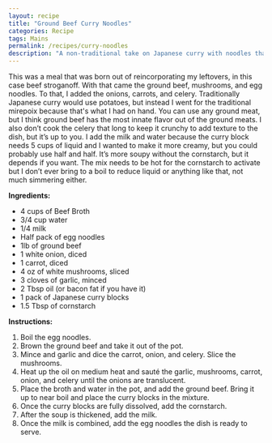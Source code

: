 ```yaml
---
layout: recipe
title: "Ground Beef Curry Noodles"
categories: Recipe
tags: Mains
permalink: /recipes/curry-noodles
description: "A non-traditional take on Japanese curry with noodles that is still hearty & warming."
---
```


This was a meal that was born out of reincorporating my leftovers, in this case beef stroganoff. With that came the ground beef, mushrooms, and egg noodles. To that, I added the onions, carrots, and celery. Traditionally Japanese curry would use potatoes, but instead I went for the traditional mirepoix because that's what I had on hand. You can use any ground meat, but I think ground beef has the most innate flavor out of the ground meats. I also don’t cook the celery that long to keep it crunchy to add texture to the dish, but it’s up to you. I add the milk and water because the curry block needs 5 cups of liquid and I wanted to make it more creamy, but you could probably use half and half. It’s more soupy without the cornstarch, but it depends if you want. The mix needs to be hot for the cornstarch to activate but I don’t ever bring to a boil to reduce liquid or anything like that, not much simmering either.

**Ingredients:**
- 4 cups of Beef Broth
- 3/4 cup water
- 1/4 milk
- Half pack of egg noodles
- 1lb of ground beef
- 1 white onion, diced
- 1 carrot, diced
- 4 oz of white mushrooms, sliced
- 3 cloves of garlic, minced
- 2 Tbsp oil (or bacon fat if you have it)
- 1 pack of Japanese curry blocks
- 1.5 Tbsp of cornstarch

**Instructions:**
1. Boil the egg noodles.
2. Brown the ground beef and take it out of the pot.
3. Mince and garlic and dice the carrot, onion, and celery. Slice the mushrooms.
4. Heat up the oil on medium heat and sauté the garlic, mushrooms, carrot, onion, and celery until the onions are translucent.
5. Place the broth and water in the pot, and add the ground beef. Bring it up to near boil and place the curry blocks in the mixture.
6. Once the curry blocks are fully dissolved, add the cornstarch.
7. After the soup is thickened, add the milk.
8. Once the milk is combined, add the egg noodles the dish is ready to serve.